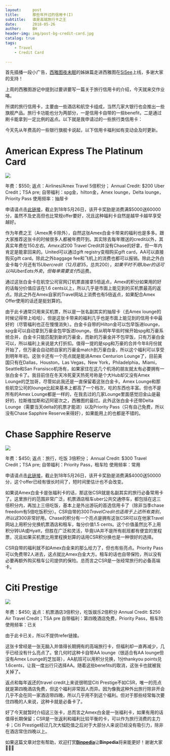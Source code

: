 ```yaml
---
layout:     post
title:      那些年开过的信用卡(I)
subtitle:   谁是高端旅行卡之王
date:       2018-05-26
author:     BH
header-img: img/post-bg-credit-card.jpg
catalog: true
tags:
    - Travel
    - Credit Card
  
---
```


首先插播一段小广告，[西雅图夜未眠](https://binpedia.com/2018/05/20/%E8%A5%BF%E9%9B%85%E5%9B%BE%E5%A4%9C%E6%9C%AA%E7%9C%A0/)的姊妹篇走进西雅图在[SiSee](https://sisee.binpedia.com/2018/05/25/%E8%B5%B0%E8%BF%9B%E8%A5%BF%E9%9B%85%E5%9B%BE/)上线，多谢大家的支持！

上周的西雅图游记中提到过要讲要写一篇关于旅行信用卡的介绍，今天就来交作业咯。

所谓的旅行信用卡，主要由一些酒店和航空卡组成，当然几家大银行也会推出一些旗舰产品。旅行卡功能也分为两部分，一是信用卡自带的一些benefit，二是通过刷卡能拿到一定比例的返点。以下就是我申请过的一些旅行类信用卡：

今天先从年费高的一些银行旗舰卡说起，以下信用卡福利如有变动会及时更新。

American Express The Platinum Card
=====

![](https://ws4.sinaimg.cn/large/006tKfTcly1frpnn0ynvaj30dw08t0v2.jpg)

年费：$550;
返点：Airlines/Amex Travel 5倍积分；
Annual Credit: $200 Uber Credit；TSA pre;
自带福利：spg金，hilton金，Amex lounge，Delta lounge，Priority Pass
使用频率：抽屉卡

申请请点击[此链接](http://refer.amex.us/BINH9wDl?xl=cp15)，截止到18年5月26日，该开卡奖励是消费满$5000送60000分，虽然不及史高但也比常规offer要好，况且这种福利卡自然是越早卡越早享受越好。

作为年费之王（Amex黑卡除外），自然这张Amex白金卡带来的福利也是多多。跟大家推荐这张卡的时候很多人都被年费吓到。其实除去每年赠送的credit以外，其真实年费在$150左右。Amex这$200 Travel Credit并没有Chase的好拿，但一年内肯定是能拿回来的。United可以通过gift registry变相购买gift card，AA可以直接购买gift card。除此之外baggage fee和飞机上的消费也都可以报销。除此之外白金卡每个月还有$15 Uber credit（12月是$35，总共$200），如果平时不用Uber的话可以叫UberEats外卖，但每单需要支付$5运费。

通过这张白金卡在航空公司官网订机票直接拿5倍返点，Amex的积分如果用的好的话每分价值应该在1.6 cents以上，所以几乎是市面上能见到的买机票最高的返点。除此之外在Amex自家的Travel网站上消费也有5倍返点，如果配合Amex Offer使用的话还是挺划算的。

由于此卡通常只用来买机票，所以是一张名副其实的抽屉卡（去Amex lounge的时候记得带上哈哈），但是这张卡带来的福利几乎也是市面上能见到的信用卡中最好的（尽管福利也正在慢慢消失）。白金卡自带的Hilton金可以包早饭进lounge，spg金可以自动拿到万豪金包早饭进lounge。但从明年早些时候开始spg和万豪系统合并，白金卡只能匹配到新的万豪金，而新的万豪金并不包早饭，只有万豪白金可以，所以福利上来说是大打折扣。值得一提的是spg和万豪的合并今年8月份就开始了，但万豪会自动把自家的万豪金match到万豪白金，所以这个福利可以享受到明年年初。这张卡还有一个亮点就是能进Amex Centurion Lounge了，目前美国只有在Dallas，Houston，Las Vegas，New York，Philadelphia，Miami，Seattle和San Fransisco机场有，如果家住在这几个机场的朋友就太有必要拥有一张白金卡了。我目前住在冬天冷死夏天热死号称是个大Hub却又没有Amex Lounge的芝加哥，尽管如此我还是一直保留着这张白金卡。Amex 
Lounge和那些航空公司的lounge比起来基本上都高了一个档次，吃的东西也丰富。但也不是所有的Amex Lounge都是一样的，在我去过的几家Lounge里面感觉旧金山是最好的，拉斯维加斯和迈阿密次之，西雅图的最烂。此外这张白金卡还带Delta Lounge（需要当天delta的机票才能进）以及Priority Pass（只有自己免费，所以没有Chase Sapphire Reserve来得好），如果能用上的也都是不错的。

Chase Sapphire Reserve
=====

![](https://ws1.sinaimg.cn/large/006tKfTcly1frpnn1nh7dj30810510tb.jpg)

年费：$450;
返点：旅行，吃饭 3倍积分；
Annual Credit: $300 Travel Credit；TSA pre;
自带福利：Priority Pass，租车险
使用频率：常用

申请请点击[此链接](https://www.referyourchasecard.com/19/LXAEC4AZU4)，截止到18年5月26日，该开卡奖励是消费满$4000送50000分，这个offer已经有很长时间了，短时间里估计也不会改变。

如果说Amex白金卡是张福利卡的话，那这张CSR就是名副其实的旅行必备常用卡了。这里旅行的范围非常广泛，机票酒店租车uber公共交通停车，都包括在这三倍积分内，再加上三倍吃饭，基本上是外出游玩的首选信用卡了（除非当季chase freedom有5倍吃饭积分）。CSR自带的$300 Travel Credit也适用于上述所有类别，所以这$300非常好用。Chase的积分有一个亮点是拥有这张CSR可以在他家Travel网站上用积分兑换机票酒店和租车，每分价值1.5 cents。这个价值虽然比不上用积分转UA或Hyatt，但胜在广泛和灵活，毕竟UA并不是所有航班都有便宜的里程票，况且如果买机票比用里程换划算的话用CSR积分换也是一种很好的选择。

CSR自带的福利就不如Amex白金来的那么给力了，但也有些亮点。Priority Pass可以免费带2人进去，这点就比Amex白金大方。租车的话也自带保险，所以没有必要再额外购买租车公司提供的保险。总而言之CSR是一张经常旅行的必备高端卡。

Citi Prestige
=====

![](https://ws3.sinaimg.cn/large/006tKfTcly1frpnn07v8kj306d040gll.jpg)

年费：$450;
返点：机票酒店3倍积分，吃饭娱乐2倍积分
Annual Credit: $250 Air Travel Credit；TSA pre
自带福利：第四晚酒店免费，Priority Pass，租车险
使用频率：已关

由于此卡已关，所以不提供refer链接。

这张卡曾经是一张无脑入并值得长期拥有的高端旅行卡，但福利却一直再减少，几乎已经没有什么亮点了。曾几何时这种卡自带AA lounge（很适合有AA lounge但没有Amex Lounge的芝加哥），AA航班可以用积分兑换，1分thankyou points兑1.6cents，让我一度出行只选择AA。随着这些benefits的取消，这张卡也就被我关掉了。

返点和每年返还的travel credit上来说很明显Citi Prestige不如CSR，唯一的亮点就是第四晚酒店免费，但这个福利非常因人而异。因为像我这种外出旅行除非开会几乎不会在同一家酒店带四晚，所以几乎用不到这个福利。但对于那些经常每次要住四晚的人来说，这种卡就是必备卡了。

好了今天就暂时介绍这三张卡，总而言之Amex白金是一张福利卡，如果有用的话值得长期保留；CSR是一张返利和福利比较平衡的卡，可以作为旅行消费的主力卡；Citi Prestige经过几次大幅贬值之后对于大部分人来说已经没有吸引力，除非在酒店常住四晚以上。

如果这篇文章对您有帮助，欢迎打赏[**Binpedia**](http://binpedia.com/03Donation)让**Binpedia**将来能更好！谢谢大家🙏🙏🙏